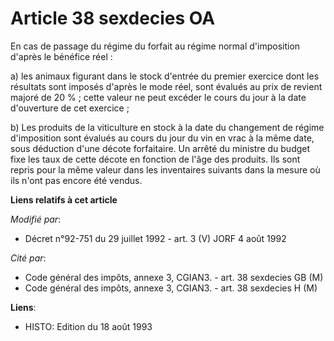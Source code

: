# Article 38 sexdecies OA

En cas de passage du régime du forfait au régime normal d'imposition d'après le bénéfice réel :

a) les animaux figurant dans le stock d'entrée du premier exercice dont les résultats sont imposés d'après le mode réel, sont
évalués au prix de revient majoré de 20 % ; cette valeur ne peut excéder le cours du jour à la date d'ouverture de cet
exercice ;

b) Les produits de la viticulture en stock à la date du changement de régime d'imposition sont évalués au cours du jour du
vin en vrac à la même date, sous déduction d'une décote forfaitaire. Un arrêté du ministre du budget fixe les taux de cette
décote en fonction de l'âge des produits. Ils sont repris pour la même valeur dans les inventaires suivants dans la mesure où
ils n'ont pas encore été vendus.

**Liens relatifs à cet article**

_Modifié par_:

  - Décret n°92-751 du 29 juillet 1992 - art. 3 (V) JORF 4 août 1992

_Cité par_:

  - Code général des impôts, annexe 3, CGIAN3. - art. 38 sexdecies GB (M)
  - Code général des impôts, annexe 3, CGIAN3. - art. 38 sexdecies H (M)

**Liens**:

  - HISTO: Edition du 18 août 1993
